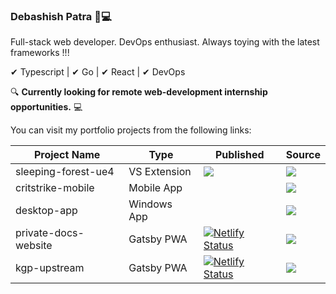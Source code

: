 ### Debashish Patra 🦉💻

Full-stack web developer. DevOps enthusiast. Always toying with the latest frameworks !!!

✔ Typescript | ✔ Go | ✔ React | ✔ DevOps

🔍 **Currently looking for remote web-development internship opportunities.** 💻

You can visit my portfolio projects from the following links:

|Project Name           | Type           | Published   | Source|
|-----------------------|----------------|-------------|-------|
| sleeping-forest-ue4   | VS Extension   | [![](https://img.shields.io/visual-studio-marketplace/v/suvam0451.sleeping-forest-ue4)](https://marketplace.visualstudio.com/items?itemName=suvam0451.sleeping-forest-ue4) | [![](https://img.shields.io/github/stars/suvam0451/sleeping-forest-ue4?style=flat)](https://github.com/suvam0451/sleeping-forest-ue4)|
| critstrike-mobile | Mobile App |  | [![](https://img.shields.io/github/stars/suvam0451/critstrike-mobile-app?style=flat)](https://github.com/suvam0451/critstrike-mobile-app) |
| desktop-app | Windows App | | [![](https://img.shields.io/github/stars/suvam0451/desktop-app?style=flat)](https://github.com/suvam0451/desktop-app) |
| private-docs-website  | Gatsby PWA    | [![Netlify Status](https://api.netlify.com/api/v1/badges/e3c2b5de-423f-417f-b57b-73d48f9e9c3f/deploy-status)](https://app.netlify.com/sites/suvam0451/deploys)  | [![](https://img.shields.io/github/stars/suvam0451/personal-docs-website?style=flat)](https://github.com/suvam0451/personal-docs-website) |
| kgp-upstream          | Gatsby PWA    | [![Netlify Status](https://api.netlify.com/api/v1/badges/cd12ff5e-1a66-43b3-9a7d-ceaa2958b12e/deploy-status)](https://github.com/suvam0451/kgp-upstream)| [![](https://img.shields.io/github/stars/suvam0451/kgp-upstream?style=flat)](https://github.com/suvam0451/kgp-upstream) |
